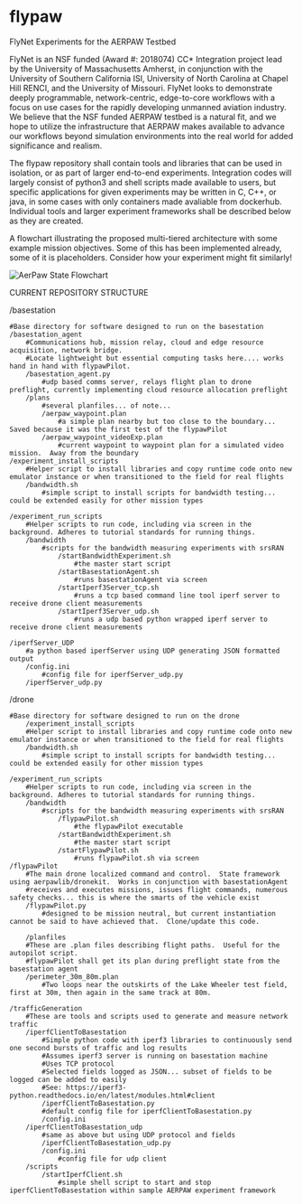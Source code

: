# flypaw
FlyNet Experiments for the AERPAW Testbed

FlyNet is an NSF funded (Award #: 2018074) CC* Integration project lead by the University of Massachusetts Amherst, in conjunction with the University of Southern California ISI, University of North Carolina at Chapel Hill RENCI, and the University of Missouri.  FlyNet looks to demonstrate deeply programmable, network-centric, edge-to-core workflows with a focus on use cases for the rapidly developing unmanned aviation industry.  We believe that the NSF funded AERPAW testbed is a natural fit, and we hope to utilize the infrastructure that AERPAW makes available to advance our workflows beyond simulation environments into the real world for added significance and realism.

The flypaw repository shall contain tools and libraries that can be used in isolation, or as part of larger end-to-end experiments. Integration codes will largely consist of python3 and shell scripts made available to users, but specific applications for given experiments may be written in C, C++, or java, in some cases with only containers made avaliable from dockerhub.  Individual tools and larger experiment frameworks shall be described below as they are created.

A flowchart illustrating the proposed multi-tiered architecture with some example mission objectives.  Some of this has been implemented already, some of it is placeholders.  Consider how your experiment might fit similarly!

![AerPaw State Flowchart](https://user-images.githubusercontent.com/30157582/162526175-85f08f8c-70eb-45b4-ad2e-2f896eff5fd0.png)


CURRENT REPOSITORY STRUCTURE

/basestation

	#Base directory for software designed to run on the basestation
	/basestation_agent
		#Communications hub, mission relay, cloud and edge resource acquisition, network bridge.  
		#Locate lightweight but essential computing tasks here.... works hand in hand with flypawPilot.
		/basestation_agent.py
			#udp based comms server, relays flight plan to drone preflight, currently implementing cloud resource allocation preflight
		/plans
			#several planfiles... of note... 
			/aerpaw_waypoint.plan
				#a simple plan nearby but too close to the boundary... Saved because it was the first test of the flypawPilot
			/aerpaw_waypoint_videoExp.plan
				#current waypoint to waypoint plan for a simulated video mission.  Away from the boundary
	/experiment_install_scripts
		#Helper script to install libraries and copy runtime code onto new emulator instance or when transitioned to the field for real flights
		/bandwidth.sh
			#simple script to install scripts for bandwidth testing... could be extended easily for other mission types
	
	/experiment_run_scripts
		#Helper scripts to run code, including via screen in the background. Adheres to tutorial standards for running things.
		/bandwidth
			#scripts for the bandwidth measuring experiments with srsRAN
				/startBandwidthExperiment.sh
					#the master start script
				/startBasestationAgent.sh
					#runs basestationAgent via screen
				/startIperf3Server_tcp.sh
					#runs a tcp based command line tool iperf server to receive drone client measurements
				/startIperf3Server_udp.sh
					#runs a udp based python wrapped iperf server to receive drone client measurements
	
	/iperfServer_UDP
		#a python based iperfServer using UDP generating JSON formatted output
		/config.ini
			#config file for iperfServer_udp.py
		/iperfServer_udp.py
			
/drone

	#Base directory for software designed to run on the drone
        /experiment_install_scripts
		#Helper script to install libraries and copy runtime code onto new emulator instance or when transitioned to the field for real flights
		/bandwidth.sh
			#simple script to install scripts for bandwidth testing... could be extended easily for other mission types
	
	/experiment_run_scripts
		#Helper scripts to run code, including via screen in the background. Adheres to tutorial standards for running things.
		/bandwidth
			#scripts for the bandwidth measuring experiments with srsRAN
				/flypawPilot.sh
					#the flypawPilot executable
				/startBandwidthExperiment.sh
					#the master start script
				/startFlypawPilot.sh
					#runs flypawPilot.sh via screen
	/flypawPilot
		#The main drone localized command and control.  State framework using aerpawlib/dronekit.  Works in conjunction with basestationAgent
		#receives and executes missions, issues flight commands, numerous safety checks... this is where the smarts of the vehicle exist
		/flypawPilot.py
			#designed to be mission neutral, but current instantiation cannot be said to have achieved that.  Clone/update this code.
	
        /planfiles
		#These are .plan files describing flight paths.  Useful for the autopilot script.
		#flypawPilot shall get its plan during preflight state from the basestation agent
		/perimeter_30m_80m.plan
			#Two loops near the outskirts of the Lake Wheeler test field, first at 30m, then again in the same track at 80m.

	/trafficGeneration
		#These are tools and scripts used to generate and measure network traffic
		/iperfClientToBasestation
			#Simple python code with iperf3 libraries to continuously send one second bursts of traffic and log results
			#Assumes iperf3 server is running on basestation machine
			#Uses TCP protocol
			#Selected fields logged as JSON... subset of fields to be logged can be added to easily
			#See: https://iperf3-python.readthedocs.io/en/latest/modules.html#client
			/iperfClientToBasestation.py
			#default config file for iperfClientToBasestation.py
			/config.ini
		/iperfClientToBasestation_udp
			#same as above but using UDP protocol and fields
			/iperfClientToBasestation_udp.py
			/config.ini
				#config file for udp client  
		/scripts
			/startIperfClient.sh
				#simple shell script to start and stop iperfClientToBasestation within sample AERPAW experiment framework
	

